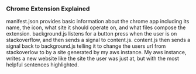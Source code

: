 ### Chrome Extension Explained

manifest.json provides basic information about the chrome app including its name, the icon, what site it should operate on, and what files compose the extension.
background.js listens for a button press when the user is on stackoverflow, and then sends a signal to content.js.
content.js then sends a signal back to background.js telling it to change the users url from stackoverlow to by a site generated by my aws instance.
My aws instance, writes a new website like the site the user was just at, but with the most helpful sentences highlighted.  

